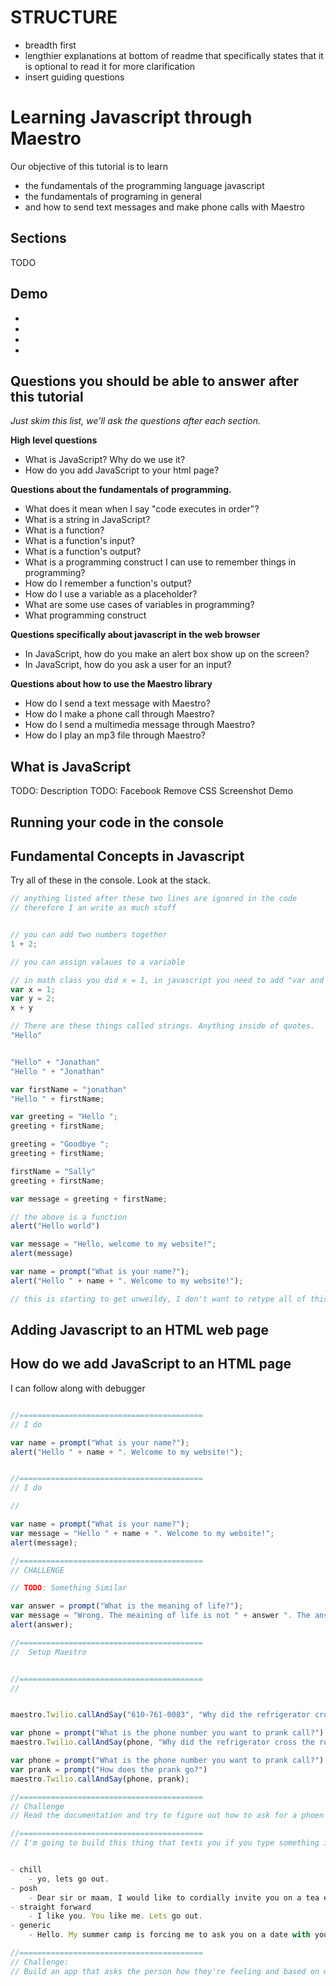 # STRUCTURE
- breadth first
- lengthier explanations at bottom of readme that specifically states that it is optional to read it for more clarification
- insert guiding questions

# Learning Javascript through Maestro

Our objective of this tutorial is to learn 
- the fundamentals of the programming language javascript
- the fundamentals of programing in general
- and how to send text messages and make phone calls with Maestro

## Sections

TODO

## Demo

- <!prank call>
- <!send friend txt>
- <!send pic based on feeling>
- <!send song based on pick>

## Questions you should be able to answer after this tutorial

*Just skim this list, we'll ask the questions after each section.*

**High level questions**

- What is JavaScript? Why do we use it?
- How do you add JavaScript to your html page?

**Questions about the fundamentals of programming.**

- What does it mean when I say "code executes in order"?
- What is a string in JavaScript?
- What is a function?
- What is a function's input?
- What is a function's output?
- What is a programming construct I can use to remember things in programming?
- How do I remember a function's output?
- How do I use a variable as a placeholder?
- What are some use cases of variables in programming?
- What programming construct

**Questions specifically about javascript in the web browser**

- In JavaScript, how do you make an alert box show up on the screen?
- In JavaScript, how do you ask a user for an input?

**Questions about how to use the Maestro library**

- How do I send a text message with Maestro?
- How do I make a phone call through Maestro?
- How do I send a multimedia message through Maestro?
- How do I play an mp3 file through Maestro?

## What is JavaScript

TODO: Description
TODO: Facebook Remove CSS Screenshot Demo

## Running your code in the console

## Fundamental Concepts in Javascript

Try all of these in the console.
Look at the stack.

```js
// anything listed after these two lines are ignored in the code
// therefore I an write as much stuff


// you can add two numbers together
1 + 2; 

// you can assign valaues to a variable

// in math class you did x = 1, in javascript you need to add "var and a semicolon"
var x = 1;
var y = 2;
x + y

// There are these things called strings. Anything inside of quotes.
"Hello"


"Hello" + "Jonathan"
"Hello " + "Jonathan"

var firstName = "jonathan"
"Hello " + firstName;

var greeting = "Hello ";
greeting + firstName;

greeting = "Goodbye ";
greeting + firstName;

firstName = "Sally"
greeting + firstName;

var message = greeting + firstName;

// the above is a function
alert("Hello world")

var message = "Hello, welcome to my website!";
alert(message)

var name = prompt("What is your name?");
alert("Hello " + name + ". Welcome to my website!");

// this is starting to get unweildy, I don't want to retype all of this every time.

```

## Adding Javascript to an HTML web page

## How do we add JavaScript to an HTML page

I can follow along with debugger

```js

//=========================================
// I do

var name = prompt("What is your name?");
alert("Hello " + name + ". Welcome to my website!");


//=========================================
// I do

// 

var name = prompt("What is your name?");
var message = "Hello " + name + ". Welcome to my website!";
alert(message);

//=========================================
// CHALLENGE

// TODO: Something Similar

var answer = prompt("What is the meaning of life?");
var message = "Wrong. The meaining of life is not " + answer ". The answer is clearly 42.";
alert(answer);

//=========================================
//  Setup Maestro


//=========================================
// 


maestro.Twilio.callAndSay("610-761-0083", "Why did the refrigerator cross the road?");

var phone = prompt("What is the phone number you want to prank call?")
maestro.Twilio.callAndSay(phone, "Why did the refrigerator cross the road?");

var phone = prompt("What is the phone number you want to prank call?")
var prank = prompt("How does the prank go?")
maestro.Twilio.callAndSay(phone, prank);

//=========================================
// Challenge
// Read the documentation and try to figure out how to ask for a phoen number and a message and send a text message to a phone number

//=========================================
// I'm going to build this thing that texts you if you type something in (it's the fastest)


- chill
    - yo, lets go out.
- posh
    - Dear sir or maam, I would like to cordially invite you on a tea escade in the gardens of golden gate park.
- straight forward
    - I like you. You like me. Lets go out.
- generic
    - Hello. My summer camp is forcing me to ask you on a date with you.

//=========================================
// Challenge:
// Build an app that asks the person how they're feeling and based on what they say, sends an apprppriate image to them.

```
